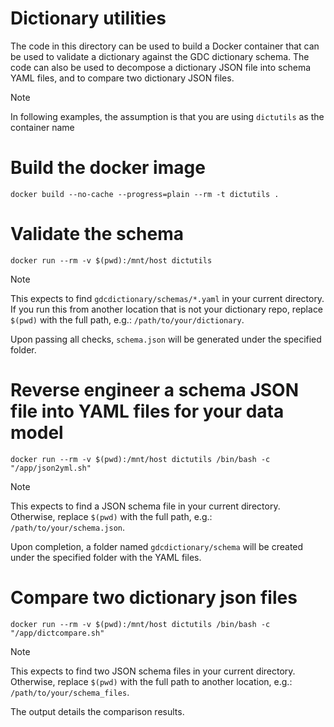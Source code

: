 # Dictionary utilities
The code in this directory can be used to build a Docker container that can be used to validate a dictionary against the GDC dictionary schema. The code can also be used to decompose a dictionary JSON file into schema YAML files, and to compare two dictionary JSON files.

> [!NOTE]
> In following examples, the assumption is that you are using `dictutils` as the container name

# Build the docker image
```
docker build --no-cache --progress=plain --rm -t dictutils .
```

# Validate the schema
```
docker run --rm -v $(pwd):/mnt/host dictutils
```
> [!NOTE]
> This expects to find `gdcdictionary/schemas/*.yaml` in your current directory. If you run this from another location that is not your dictionary repo, replace `$(pwd)` with the full path, e.g.: `/path/to/your/dictionary`.

Upon passing all checks, `schema.json` will be generated under the specified folder.

# Reverse engineer a schema JSON file into YAML files for your data model
```
docker run --rm -v $(pwd):/mnt/host dictutils /bin/bash -c "/app/json2yml.sh"
```
> [!NOTE]
> This expects to find a JSON schema file in your current directory. Otherwise, replace `$(pwd)` with the full path, e.g.: `/path/to/your/schema.json`.

Upon completion, a folder named `gdcdictionary/schema` will be created under the specified folder with the YAML files.

# Compare two dictionary json files
```
docker run --rm -v $(pwd):/mnt/host dictutils /bin/bash -c "/app/dictcompare.sh"
```
> [!NOTE]
> This expects to find two JSON schema files in your current directory. Otherwise, replace `$(pwd)` with the full path to another location, e.g.: `/path/to/your/schema_files`.

The output details the comparison results.
